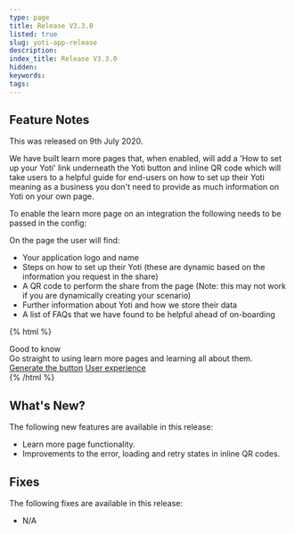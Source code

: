 ```yaml
---
type: page
title: Release V3.3.0
listed: true
slug: yoti-app-release
description: 
index_title: Release V3.3.0
hidden: 
keywords: 
tags: 
---
```


## Feature Notes

This was released on 9th July 2020.

We have built learn more pages that, when enabled, will add a 'How to set up your Yoti' link underneath the Yoti button and inline QR code which will take users to a helpful guide for end-users on how to set up their Yoti meaning as a business you don't need to provide as much information on Yoti on your own page.

To enable the learn more page on an integration the following needs to be passed in the config:

On the page the user will find:

- Your application logo and name
- Steps on how to set up their Yoti (these are dynamic based on the information you request in the share)
- A QR code to perform the share from the page (Note: this may not work if you are dynamically creating your scenario)
- Further information about Yoti and how we store their data
- A list of FAQs that we have found to be helpful ahead of on-boarding

{% html %}
<div class="alert-GTK">
    <div class="alert-title" id="GTK">
        Good to know
    </div>
    <div class="alert-text">
       Go straight to using learn more pages and learning all about them.
    </div>
    <div class="alert-links"> 
        <a href="https://developers.yoti.com/yoti/web-integration#generate-a-yoti-button">Generate the button</a>
        <a target="_self" href="https://developers.yoti.com/yoti/user-experience-app#learn-more-page">User experience</a>
   </div>
</div>
{% /html %}

## What's New?

The following new features are available in this release:

- Learn more page functionality.
- Improvements to the error, loading and retry states in inline QR codes.

## Fixes

The following fixes are available in this release:

- N/A